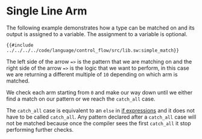 # Single Line Arm

The following example demonstrates how a type can be matched on and its output is assigned to a variable. The assignment to a variable is optional.

```sway
{{#include ../../../../code/language/control_flow/src/lib.sw:simple_match}}
```

The left side of the arrow `=>` is the pattern that we are matching on and the right side of the arrow `=>` is the logic that we want to perform, in this case we are returning a different multiple of `10` depending on which arm is matched.

We check each arm starting from `0` and make our way down until we either find a match on our pattern or we reach the `catch_all` case.

The `catch_all` case is equivalent to an `else` in [if expressions](if-expressions.md) and it does not have to be called `catch_all`. Any pattern declared after a `catch_all` case will not be matched because once the compiler sees the first `catch_all` it stop performing further checks.
